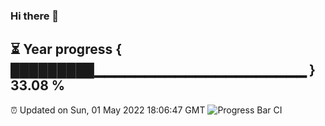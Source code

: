 ### Hi there 👋
⏳ Year progress { █████████▁▁▁▁▁▁▁▁▁▁▁▁▁▁▁▁▁▁▁▁▁ } 33.08 %
---
⏰ Updated on Sun, 01 May 2022 18:06:47 GMT
![Progress Bar CI](https://github.com/Moyi321/Moyi321/workflows/Progress%20Bar%20CI/badge.svg)
